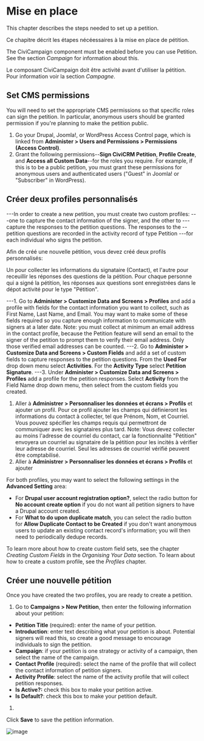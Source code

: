 Mise en place
=============

This chapter describes the steps needed to set up a petition.

Ce chapitre décrit les étapes nécéessaires à la mise en place de pétition.

The CiviCampaign component must be enabled before you can use Petition.
See the section *Campaign* for information about this.

Le composant CiviCampaign doit être activité avant d'utiliser la pétition.
Pour information voir la section *Campagne*. 

Set CMS permissions
----------------------

You will need to set the appropriate CMS permissions so that specific roles can
sign the petition. In particular, anonymous users should be granted permission
if you're planning to make the petition public.

1.  Go your Drupal, Joomla!, or WordPress Access Control page, which is linked
    from **Administer > Users and Permissions > Permissions (Access Control)**.
2.  Grant the following permissions--**Sign CiviCRM Petition**, **Profile
    Create**, and **Access all Custom Data**--for the roles you require. For
    example, if this is to be a public petition, you must grant these
    permissions for anonymous users and authenticated users ("Guest" in Joomla!
    or "Subscriber" in WordPress).

Créer deux profiles personnalisés
---------------------------------

---In order to create a new petition, you must create two custom profiles:
---one to capture the contact information of the signer, and the other to
---capture the responses to the petition questions. The responses to the
--petition questions are recorded in the activity record of type Petition
---for each individual who signs the petition.

Afin de créé une nouvelle pétition, vous devez créé deux profils personnalisés:

Un pour collecter les informations du signataire (Contact), et l'autre pour receuillir les réponses des questions de la pétition. 
Pour chaque personne qui a signé la pétition, les réponses aux questions sont enregistrées dans le dépot activité pour le type "Pétition".

---1.  Go to **Administer > Customize Data and Screens > Profiles** and add
    a profile with fields for the contact information you want to
    collect, such as First Name, Last Name, and Email. You may want to
    make some of these fields required so you capture enough information
    to communicate with signers at a later date. Note: you must collect
    at minimum an email address in the contact profile, because the
    Petition feature will send an email to the signer of the petition to
    prompt them to verify their email address. Only those verified email
    addresses can be counted.
---2.  Go to **Administer > Customize Data and Screens > Custom Fields** and
    add a set of custom fields to capture responses to the petition
    questions. From the **Used For** drop down menu select **Activities**. For
    the **Activity Type** select **Petition Signature**.
---3.  Under **Administer > Customize Data and Screens > Profiles** add a
    profile for the petition responses. Select **Activity** from the Field
    Name drop down menu, then select from the custom fields you created.

1. Aller à **Administrer > Personnaliser les données et écrans > Profils** et ajouter un profil. Pour ce profil ajouter les champs qui définieront les informations du contact à collecter, tel que Prénom, Nom, et Courriel.  Vous pouvez spécifier les champs requis qui permettront de communiquer avec les signataires plus tard. Note: Vous devez collecter au moins l'adresse de courriel du contact, car la fonctionnalité "Pétition" envoyera un courriel au signataire de la pétition pour les incités à vérifier leur adresse de courriel. Seul les adresses de courriel vérifié peuvent être comptabilisé.
2. Aller à **Administrer > Personnaliser les données et écrans > Profils** et ajouter

For both profiles, you may want to select the following settings in the
**Advanced Setting** area:

-   For **Drupal user account registration option?**, select the radio
    button for **No account create option** if you do not want all
    petition signers to have a Drupal account created.
-   For **What to do upon duplicate match**, you can select the radio
    button for **Allow Duplicate Contact to be Created** if you don't
    want anonymous users to update an existing contact record's
    information; you will then need to periodically dedupe records.

To learn more about how to create custom field sets, see the chapter
*Creating Custom Fields* in the *Organising Your Data* section. To learn about how to
create a custom profile, see the *Profiles* chapter.

Créer une nouvelle pétition
---------------------------

Once you have created the two profiles, you are ready to create a
petition.

1.  Go to **Campaigns > New Petition**, then enter the following
    information about your petition:

 -   **Petition Title** (required): enter the name of your petition.
 -   **Introduction**: enter text describing what your petition is
     about. Potential signers will read this, so create a good message
     to encourage individuals to sign the petition.
 -   **Campaign**: if your petition is one strategy or activity of a
     campaign, then select the name of the campaign.
 -   **Contact Profile** (required): select the name of the profile
     that will collect the contact information of petition signers.
 -   **Activity Profile**: select the name of the activity profile that
     will collect petition responses.
 -   **Is Active?:** check this box to make your petition active.
 -   **Is Default?**: check this box to make your petition default.

1.
Click **Save** to save the petition information.

![image](../img/petition_new.png)
